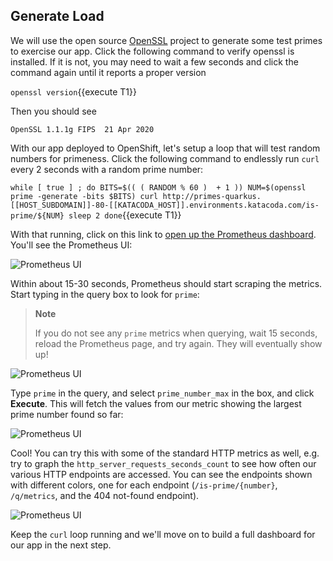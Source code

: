 ## Generate Load

We will use the open source [OpenSSL](https://www.openssl.org/) project to generate some test primes to exercise our app. Click the following command to verify openssl is installed. If it is not, you may need to wait a few seconds and click the command again until it reports a proper version

`openssl version`{{execute T1}}

Then you should see

```console
OpenSSL 1.1.1g FIPS  21 Apr 2020
```

With our app deployed to OpenShift, let's setup a loop that will test random numbers for primeness. Click the following command to endlessly run `curl` every 2 seconds with a random prime number:

`while [ true ] ; do
        BITS=$(( ( RANDOM % 60 )  + 1 ))
        NUM=$(openssl prime -generate -bits $BITS)
        curl http://primes-quarkus.[[HOST_SUBDOMAIN]]-80-[[KATACODA_HOST]].environments.katacoda.com/is-prime/${NUM}
        sleep 2
done`{{execute T1}}

With that running, click on this link to [open up the Prometheus dashboard](http://prometheus-quarkus.[[HOST_SUBDOMAIN]]-80-[[KATACODA_HOST]].environments.katacoda.com/). You'll see the Prometheus UI:

![Prometheus UI](/openshift/assets/middleware/quarkus/prom.png)

Within about 15-30 seconds, Prometheus should start scraping the metrics. Start typing in the query box to look for `prime`:

> **Note**
>
> If you do not see any `prime` metrics when querying, wait 15 seconds, reload the Prometheus page, and try again. They
> will eventually show up\!

![Prometheus UI](/openshift/assets/middleware/quarkus/promnames.png)

Type `prime` in the query, and select `prime_number_max` in the box, and click **Execute**. This will
fetch the values from our metric showing the largest prime number found so far:

![Prometheus UI](/openshift/assets/middleware/quarkus/promchecks.png)

Cool\! You can try this with some of the standard HTTP metrics as well, e.g. try to graph the `http_server_requests_seconds_count` to
see how often our various HTTP endpoints are accessed. You can see the endpoints shown with different colors, one for each endpoint (`/is-prime/{number}`, `/q/metrics`, and the 404 not-found endpoint).

![Prometheus UI](/openshift/assets/middleware/quarkus/promgraph.png)


Keep the `curl` loop running and we'll move on to build a full dashboard for our app in the next step.